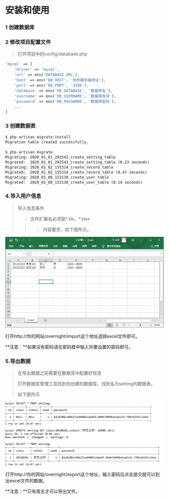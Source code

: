 # 安装和使用

### 1 创建数据库

### 2 修改项目配置文件

> 打开项目中的config/database.php

```php
'mysql' => [
    'driver' => 'mysql',
    'url' => env('DATABASE_URL'),
    'host' => env('DB_HOST', '你的服务器地址'),
    'port' => env('DB_PORT', '3306'),
    'database' => env('DB_DATABASE', '数据库名'),
    'username' => env('DB_USERNAME', '数据库账号'),
    'password' => env('DB_PASSWORD', '数据库密码'),
    ...
]
```

### 3 创建数据表

```
$ php artisan migrate:install
Migration table created successfully.

$ php artisan migrate
Migrating: 2020_01_01_202543_create_setting_table
Migrated:  2020_01_01_202543_create_setting_table (0.23 seconds)
Migrating: 2020_01_02_155314_create_record_table
Migrated:  2020_01_02_155314_create_record_table (0.47 seconds)
Migrating: 2020_01_08_153138_create_user_table
Migrated:  2020_01_08_153138_create_user_table (0.14 seconds)
```

### 4.导入用户信息
> 导入信息条件
> >  文件扩展名必须是*.xls，*.xlsx
> >
> >  > 内容要求，如下图所示。

![image-img](./img.png)

打开http://你的网站/overnight/import这个地址选择excel文件即可。

**注意：**如果没有密码请在密码框中输入你要设置的密码即可。

### 5.导出数据

> 在导出数据之前需要在数据库中配置好信息
>
> 打开数据库管理工具找到你创建的数据库，找到名为setting的数据表。
>
> 如下图所示
>

![image-update](./update.png)

打开http://你的网站/overnight/export这个地址，输入密码后点击提交就可以到出excel文件的数据。

**注意：**只有周五才可以导出文件。